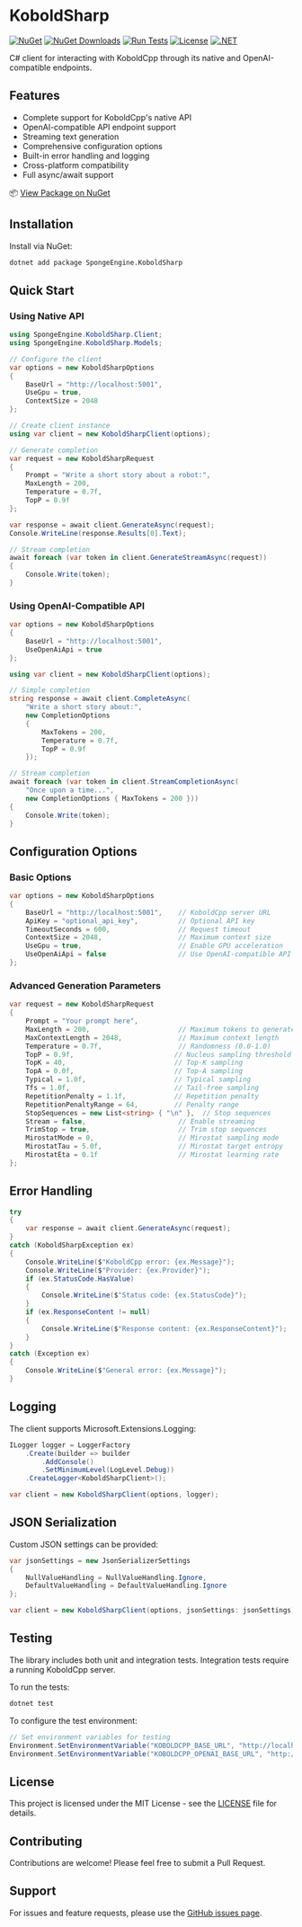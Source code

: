 # KoboldSharp
[![NuGet](https://img.shields.io/nuget/v/SpongeEngine.KoboldSharp.svg)](https://www.nuget.org/packages/SpongeEngine.KoboldSharp)
[![NuGet Downloads](https://img.shields.io/nuget/dt/SpongeEngine.KoboldSharp.svg)](https://www.nuget.org/packages/SpongeEngine.KoboldSharp)
[![Run Tests](https://github.com/SpongeEngine/KoboldSharp/actions/workflows/run-tests.yml/badge.svg)](https://github.com/SpongeEngine/KoboldSharp/actions/workflows/run-tests.yml)
[![License](https://img.shields.io/github/license/SpongeEngine/KoboldSharp)](LICENSE)
[![.NET](https://img.shields.io/badge/.NET-6.0%20%7C%207.0%20%7C%208.0%2B-512BD4)](https://dotnet.microsoft.com/download)

C# client for interacting with KoboldCpp through its native and OpenAI-compatible endpoints.

## Features
- Complete support for KoboldCpp's native API
- OpenAI-compatible API endpoint support
- Streaming text generation
- Comprehensive configuration options
- Built-in error handling and logging
- Cross-platform compatibility
- Full async/await support

📦 [View Package on NuGet](https://www.nuget.org/packages/SpongeEngine.KoboldSharp)

## Installation
Install via NuGet:
```bash
dotnet add package SpongeEngine.KoboldSharp
```

## Quick Start

### Using Native API
```csharp
using SpongeEngine.KoboldSharp.Client;
using SpongeEngine.KoboldSharp.Models;

// Configure the client
var options = new KoboldSharpOptions
{
    BaseUrl = "http://localhost:5001",
    UseGpu = true,
    ContextSize = 2048
};

// Create client instance
using var client = new KoboldSharpClient(options);

// Generate completion
var request = new KoboldSharpRequest
{
    Prompt = "Write a short story about a robot:",
    MaxLength = 200,
    Temperature = 0.7f,
    TopP = 0.9f
};

var response = await client.GenerateAsync(request);
Console.WriteLine(response.Results[0].Text);

// Stream completion
await foreach (var token in client.GenerateStreamAsync(request))
{
    Console.Write(token);
}
```

### Using OpenAI-Compatible API
```csharp
var options = new KoboldSharpOptions
{
    BaseUrl = "http://localhost:5001",
    UseOpenAiApi = true
};

using var client = new KoboldSharpClient(options);

// Simple completion
string response = await client.CompleteAsync(
    "Write a short story about:",
    new CompletionOptions
    {
        MaxTokens = 200,
        Temperature = 0.7f,
        TopP = 0.9f
    });

// Stream completion
await foreach (var token in client.StreamCompletionAsync(
    "Once upon a time...",
    new CompletionOptions { MaxTokens = 200 }))
{
    Console.Write(token);
}
```

## Configuration Options

### Basic Options
```csharp
var options = new KoboldSharpOptions
{
    BaseUrl = "http://localhost:5001",    // KoboldCpp server URL
    ApiKey = "optional_api_key",          // Optional API key
    TimeoutSeconds = 600,                 // Request timeout
    ContextSize = 2048,                   // Maximum context size
    UseGpu = true,                        // Enable GPU acceleration
    UseOpenAiApi = false                  // Use OpenAI-compatible API
};
```

### Advanced Generation Parameters
```csharp
var request = new KoboldSharpRequest
{
    Prompt = "Your prompt here",
    MaxLength = 200,                      // Maximum tokens to generate
    MaxContextLength = 2048,              // Maximum context length
    Temperature = 0.7f,                   // Randomness (0.0-1.0)
    TopP = 0.9f,                         // Nucleus sampling threshold
    TopK = 40,                           // Top-K sampling
    TopA = 0.0f,                         // Top-A sampling
    Typical = 1.0f,                      // Typical sampling
    Tfs = 1.0f,                          // Tail-free sampling
    RepetitionPenalty = 1.1f,            // Repetition penalty
    RepetitionPenaltyRange = 64,         // Penalty range
    StopSequences = new List<string> { "\n" },  // Stop sequences
    Stream = false,                       // Enable streaming
    TrimStop = true,                      // Trim stop sequences
    MirostatMode = 0,                     // Mirostat sampling mode
    MirostatTau = 5.0f,                   // Mirostat target entropy
    MirostatEta = 0.1f                    // Mirostat learning rate
};
```

## Error Handling
```csharp
try
{
    var response = await client.GenerateAsync(request);
}
catch (KoboldSharpException ex)
{
    Console.WriteLine($"KoboldCpp error: {ex.Message}");
    Console.WriteLine($"Provider: {ex.Provider}");
    if (ex.StatusCode.HasValue)
    {
        Console.WriteLine($"Status code: {ex.StatusCode}");
    }
    if (ex.ResponseContent != null)
    {
        Console.WriteLine($"Response content: {ex.ResponseContent}");
    }
}
catch (Exception ex)
{
    Console.WriteLine($"General error: {ex.Message}");
}
```

## Logging
The client supports Microsoft.Extensions.Logging:

```csharp
ILogger logger = LoggerFactory
    .Create(builder => builder
        .AddConsole()
        .SetMinimumLevel(LogLevel.Debug))
    .CreateLogger<KoboldSharpClient>();

var client = new KoboldSharpClient(options, logger);
```

## JSON Serialization
Custom JSON settings can be provided:

```csharp
var jsonSettings = new JsonSerializerSettings
{
    NullValueHandling = NullValueHandling.Ignore,
    DefaultValueHandling = DefaultValueHandling.Ignore
};

var client = new KoboldSharpClient(options, jsonSettings: jsonSettings);
```

## Testing
The library includes both unit and integration tests. Integration tests require a running KoboldCpp server.

To run the tests:
```bash
dotnet test
```

To configure the test environment:
```csharp
// Set environment variables for testing
Environment.SetEnvironmentVariable("KOBOLDCPP_BASE_URL", "http://localhost:5001");
Environment.SetEnvironmentVariable("KOBOLDCPP_OPENAI_BASE_URL", "http://localhost:5001/v1");
```

## License
This project is licensed under the MIT License - see the [LICENSE](LICENSE) file for details.

## Contributing
Contributions are welcome! Please feel free to submit a Pull Request.

## Support
For issues and feature requests, please use the [GitHub issues page](https://github.com/SpongeEngine/KoboldSharp/issues).
